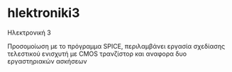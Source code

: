 # hlektroniki3
Ηλεκτρονική 3

Προσομοίωση με το πρόγραμμα SPICE, περιλαμβάνει εργασία σχεδίασης τελεστικού ενισχυτή με CMOS τρανζίστορ και αναφορα δυο εργαστηριακών ασκήσεων 

